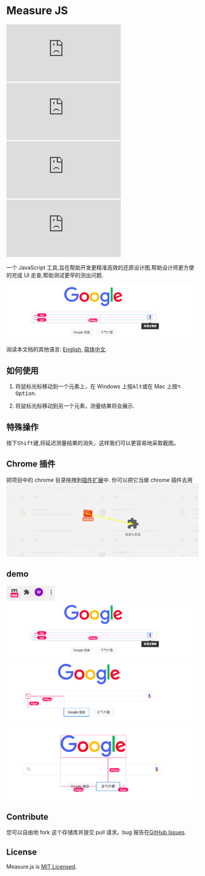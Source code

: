 # Measure JS

![GitHub Stars](https://img.shields.io/github/stars/weijian-zhu/measure.js)
![Github Forks](https://img.shields.io/github/forks/weijian-zhu/measure.js)
![GitHub Open Issues](https://img.shields.io/github/issues/weijian-zhu/measure.js)
![License](https://img.shields.io/github/license/weijian-zhu/measure.js)

一个 JavaScript 工具,旨在帮助开发更精准高效的还原设计图,帮助设计师更方便的完成 UI 走查,帮助测试更早的测出问题.

![](./assets/example1.png)

阅读本文档的其他语言: [English](README.md), [简体中文](README.zh.md).

## 如何使用

1. 将鼠标光标移动到一个元素上，在 Windows 上按<kbd>Alt</kbd>或在 Mac 上按<kbd>⌥ Option</kbd>.

2. 将鼠标光标移动到另一个元素，测量结果将会展示.

## 特殊操作

按下<kbd>Shift</kbd>键,将延迟测量结果的消失，这样我们可以更容易地采取截图。

## Chrome 插件

把项目中的 chrome 目录拖拽到[插件扩展](chrome://extensions/)中. 你可以把它当做 chrome 插件去用
![](./assets/install.png)

## demo

![](./assets/icon.png)
![](./assets/example1.png)
![](./assets/example2.png)
![](./assets/example3.png)

## Contribute

您可以自由地 fork 这个存储库并提交 pull 请求。bug 报告在[GitHub Issues](https://github.com/weijian-zhu/measure.js/issues).

## License

Measure.js is [MIT Licensed](LICENSE).
